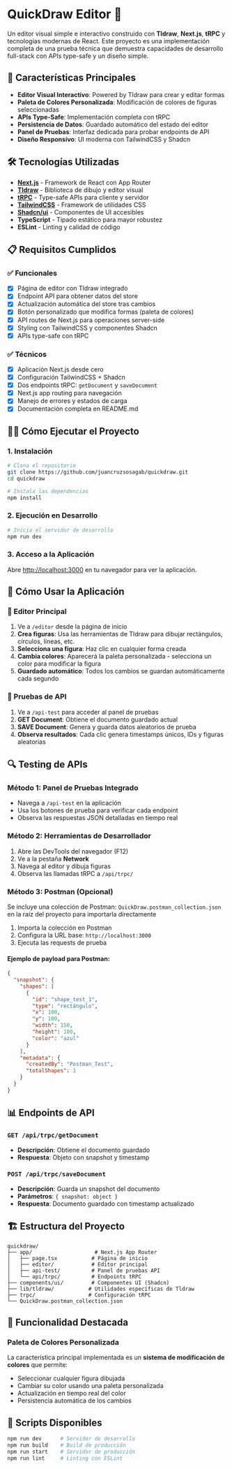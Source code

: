 # QuickDraw Editor 🎨

Un editor visual simple e interactivo construido con **Tldraw**, **Next.js**, **tRPC** y tecnologías modernas de React. Este proyecto es una implementación completa de una prueba técnica que demuestra capacidades de desarrollo full-stack con APIs type-safe y un diseño simple.

## 🚀 Características Principales

- **Editor Visual Interactivo**: Powered by Tldraw para crear y editar formas
- **Paleta de Colores Personalizada**: Modificación de colores de figuras seleccionadas
- **APIs Type-Safe**: Implementación completa con tRPC
- **Persistencia de Datos**: Guardado automático del estado del editor
- **Panel de Pruebas**: Interfaz dedicada para probar endpoints de API
- **Diseño Responsivo**: UI moderna con TailwindCSS y Shadcn

## 🛠️ Tecnologías Utilizadas

- **[Next.js](https://nextjs.org/)** - Framework de React con App Router
- **[Tldraw](https://tldraw.com/)** - Biblioteca de dibujo y editor visual
- **[tRPC](https://trpc.io/)** - Type-safe APIs para cliente y servidor
- **[TailwindCSS](https://tailwindcss.com/)** - Framework de utilidades CSS
- **[Shadcn/ui](https://ui.shadcn.com/)** - Componentes de UI accesibles
- **TypeScript** - Tipado estático para mayor robustez
- **ESLint** - Linting y calidad de código

## 📋 Requisitos Cumplidos

### ✅ Funcionales
- [x] Página de editor con Tldraw integrado
- [x] Endpoint API para obtener datos del store
- [x] Actualización automática del store tras cambios
- [x] Botón personalizado que modifica formas (paleta de colores)
- [x] API routes de Next.js para operaciones server-side
- [x] Styling con TailwindCSS y componentes Shadcn
- [x] APIs type-safe con tRPC

### ✅ Técnicos
- [x] Aplicación Next.js desde cero
- [x] Configuración TailwindCSS + Shadcn
- [x] Dos endpoints tRPC: `getDocument` y `saveDocument`
- [x] Next.js app routing para navegación
- [x] Manejo de errores y estados de carga
- [x] Documentación completa en README.md

## 🏃‍♂️ Cómo Ejecutar el Proyecto

### 1. Instalación
```bash
# Clona el repositorio
git clone https://github.com/juancruzsosagab/quickdraw.git
cd quickdraw

# Instala las dependencias
npm install
```

### 2. Ejecución en Desarrollo
```bash
# Inicia el servidor de desarrollo
npm run dev
```

### 3. Acceso a la Aplicación
Abre [http://localhost:3000](http://localhost:3000) en tu navegador para ver la aplicación.

## 📱 Cómo Usar la Aplicación

### 🎨 Editor Principal
1. Ve a `/editor` desde la página de inicio
2. **Crea figuras**: Usa las herramientas de Tldraw para dibujar rectángulos, círculos, líneas, etc.
3. **Selecciona una figura**: Haz clic en cualquier forma creada
4. **Cambia colores**: Aparecerá la paleta personalizada - selecciona un color para modificar la figura
5. **Guardado automático**: Todos los cambios se guardan automáticamente cada segundo

### 🧪 Pruebas de API
1. Ve a `/api-test` para acceder al panel de pruebas
2. **GET Document**: Obtiene el documento guardado actual
3. **SAVE Document**: Genera y guarda datos aleatorios de prueba
4. **Observa resultados**: Cada clic genera timestamps únicos, IDs y figuras aleatorias

## 🔍 Testing de APIs

### Método 1: Panel de Pruebas Integrado
- Navega a `/api-test` en la aplicación
- Usa los botones de prueba para verificar cada endpoint
- Observa las respuestas JSON detalladas en tiempo real

### Método 2: Herramientas de Desarrollador
1. Abre las DevTools del navegador (F12)
2. Ve a la pestaña **Network**
3. Navega al editor y dibuja figuras
4. Observa las llamadas tRPC a `/api/trpc/`

### Método 3: Postman (Opcional)
Se incluye una colección de Postman: `QuickDraw.postman_collection.json` en la raíz del proyecto para importarla directamente
1. Importa la colección en Postman
2. Configura la URL base: `http://localhost:3000`
3. Ejecuta las requests de prueba

#### Ejemplo de payload para Postman:
```json
{
  "snapshot": {
    "shapes": [
      {
        "id": "shape_test_1",
        "type": "rectángulo",
        "x": 100,
        "y": 100,
        "width": 150,
        "height": 100,
        "color": "azul"
      }
    ],
    "metadata": {
      "createdBy": "Postman_Test",
      "totalShapes": 1
    }
  }
}
```

## 📊 Endpoints de API

### `GET /api/trpc/getDocument`
- **Descripción**: Obtiene el documento guardado
- **Respuesta**: Objeto con snapshot y timestamp

### `POST /api/trpc/saveDocument`
- **Descripción**: Guarda un snapshot del documento
- **Parámetros**: `{ snapshot: object }`
- **Respuesta**: Documento guardado con timestamp actualizado

## 🏗️ Estructura del Proyecto

```
quickdraw/
├── app/                    # Next.js App Router
│   ├── page.tsx           # Página de inicio
│   ├── editor/            # Editor principal
│   ├── api-test/          # Panel de pruebas API
│   └── api/trpc/          # Endpoints tRPC
├── components/ui/         # Componentes UI (Shadcn)
├── lib/tldraw/           # Utilidades específicas de Tldraw
├── trpc/                 # Configuración tRPC
└── QuickDraw.postman_collection.json
```

## 🎯 Funcionalidad Destacada

### Paleta de Colores Personalizada
La característica principal implementada es un **sistema de modificación de colores** que permite:
- Seleccionar cualquier figura dibujada
- Cambiar su color usando una paleta personalizada
- Actualización en tiempo real del color
- Persistencia automática de los cambios


## 🧪 Scripts Disponibles

```bash
npm run dev      # Servidor de desarrollo
npm run build    # Build de producción
npm run start    # Servidor de producción
npm run lint     # Linting con ESLint
```

